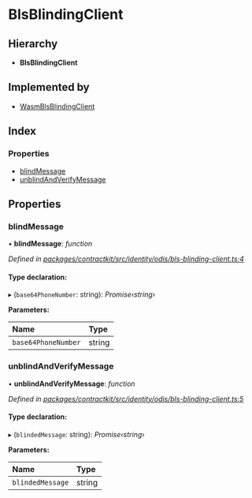 # BlsBlindingClient

## Hierarchy

* **BlsBlindingClient**

## Implemented by

* [WasmBlsBlindingClient]()

## Index

### Properties

* [blindMessage]()
* [unblindAndVerifyMessage]()

## Properties

### blindMessage

• **blindMessage**: _function_

_Defined in_ [_packages/contractkit/src/identity/odis/bls-blinding-client.ts:4_](https://github.com/celo-org/celo-monorepo/blob/master/packages/contractkit/src/identity/odis/bls-blinding-client.ts#L4)

#### Type declaration:

▸ \(`base64PhoneNumber`: string\): _Promise‹string›_

**Parameters:**

| Name | Type |
| :--- | :--- |
| `base64PhoneNumber` | string |

### unblindAndVerifyMessage

• **unblindAndVerifyMessage**: _function_

_Defined in_ [_packages/contractkit/src/identity/odis/bls-blinding-client.ts:5_](https://github.com/celo-org/celo-monorepo/blob/master/packages/contractkit/src/identity/odis/bls-blinding-client.ts#L5)

#### Type declaration:

▸ \(`blindedMessage`: string\): _Promise‹string›_

**Parameters:**

| Name | Type |
| :--- | :--- |
| `blindedMessage` | string |

